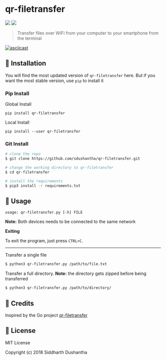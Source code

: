 # qr-filetransfer

<p>
<a href="https://pypi.org/project/qr-filetransfer/"><img src="https://img.shields.io/badge/release-v1.1-blue.svg"></a>
<img src="https://img.shields.io/github/issues-closed-raw/sdushantha/qr-filetransfer.svg">
</p>

> Transfer files over WiFi from your computer to your smartphone from the terminal

[![asciicast](https://asciinema.org/a/173861.png)](https://asciinema.org/a/173861)

## 💾 Installation

You will find the most updated version of ```qr-filetransfer``` here. But if you want the most stable version, use ```pip``` to install it

### Pip Install

Global Install

```pip install qr-filetransfer```

Local Install

```pip install --user qr-filetransfer```

### Git Install

```bash
# clone the repo
$ git clone https://github.com/sdushantha/qr-filetransfer.git

# change the working directory to qr-filetransfer
$ cd qr-filetransfer

# install the requirements
$ pip3 install -r requirements.txt
```


## 🔨 Usage
```
usage: qr-filetransfer.py [-h] FILE
```

**Note:** Both devices needs to be connected to the same network

**Exiting**

To exit the program, just press ```CTRL+C```.

---

Transfer a single file
```bash
$ python3 qr-filetransfer.py /path/to/file.txt
```


Transfer a full directory. **Note:** the directory gets zipped before being transferred
```bash
$ python3 qr-filetransfer.py /path/to/directory/
```

## 🌟 Credits
Inspired by the Go project [qr-filetransfer](https://github.com/claudiodangelis/qr-filetransfer)

## 📜 License
MIT License

Copyright (c) 2018 Siddharth Dushantha

